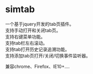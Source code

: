 # simtab
一个基于jquery开发的tab页插件。<br>
支持手动打开和关闭tab页。<br>
支持右键菜单功能。<br>
支持tab栏左右滚动。<br>
支持tab打开历史记录追溯功能。<br>
支持添加tab页打开/关闭/切换事件监听器。<br>

兼容chrome、Firefox、IE10+....
